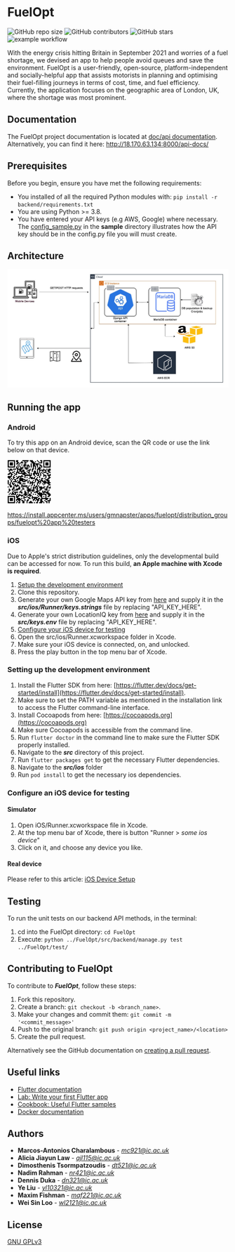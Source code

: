 # FuelOpt
![GitHub repo size](https://img.shields.io/github/repo-size/mchara01/FuelOpt)
![GitHub contributors](https://img.shields.io/github/contributors/mchara01/FuelOpt)
![GitHub stars](https://img.shields.io/github/stars/mchara01/FuelOpt)
![example workflow](https://github.com/mchara01/FuelOpt/actions/workflows/aws.yml/badge.svg)

With the energy crisis hitting Britain in September 2021 and worries of a fuel shortage, we 
devised an app to help people avoid queues and save the environment. FuelOpt is a user-friendly,
open-source, platform-independent and socially-helpful app that assists motorists in planning and optimising their fuel-filling journeys in terms of cost, time, and fuel efficiency. Currently, the application focuses on the geographic area of London, UK, where the shortage was most prominent.

## Documentation
The FuelOpt project documentation is located at [doc/api documentation](https://github.com/mchara01/FuelOpt/blob/main/doc/api%20documentation). Alternatively, you can find it here: http://18.170.63.134:8000/api-docs/

## Prerequisites

Before you begin, ensure you have met the following requirements:

* You installed of all the required Python modules with:  `pip install -r backend/requirements.txt`
* You are using Python >= 3.8.
* You have entered your API keys (e.g AWS, Google) where necessary. The [config_sample.py](https://github.com/mchara01/FuelOpt/blob/main/sample/config_sample.py) in the **sample** directory illustrates how the API key should be in the config.py file you will must create. 

## Architecture
<p align="center">
  <img src="drawio/fuelopt_arch_final.jpg">
</p>

## Running the app

### Android

To try this app on an Android device, scan the QR code or use the link below on that device.

<img src="drawio/fuelopt_android_distribution.png" alt="QR code" width=100 height=100 />

https://install.appcenter.ms/users/gmnapster/apps/fuelopt/distribution_groups/fuelopt%20app%20testers

### iOS

Due to Apple's strict distribution guidelines, only the developmental build can be accessed for now. To run this build, **an Apple machine with Xcode is required**.

1. [Setup the development environment](#setting-up-the-development-environment)
2. Clone this repository.
3. Generate your own Google Maps API key from [here](https://developers.google.com/maps/documentation/ios-sdk/get-api-key) and supply it in the ***src/ios/Runner/keys.strings*** file by replacing "API_KEY_HERE".
4. Generate your own LocationIQ key from [here](https://locationiq.com/geocoding) and supply it in the ***src/keys.env*** file by replacing "API_KEY_HERE".
5. [Configure your iOS device for testing](#configure-an-ios-device-for-testing)
6. Open the src/ios/Runner.xcworkspace folder in Xcode.
7. Make sure your iOS device is connected, on, and unlocked.
8. Press the play button in the top menu bar of Xcode.


### Setting up the development environment

1. Install the Flutter SDK from here: [https://flutter.dev/docs/get-started/install](https://flutter.dev/docs/get-started/install).
2. Make sure to set the PATH variable as mentioned in the installation link to access the Flutter command-line interface.
3. Install Cocoapods from here: [https://cocoapods.org](https://cocoapods.org)
4. Make sure Cocoapods is accessible from the command line.
5. Run `flutter doctor` in the command line to make sure the Flutter SDK properly installed.
6. Navigate to the ***src*** directory of this project.
7. Run `flutter packages get` to get the necessary Flutter dependencies.
8. Navigate to the ***src/ios*** folder
9. Run `pod install` to get the necessary ios dependencies.

### Configure an iOS device for testing

#### Simulator
1. Open iOS/Runner.xcworkspace file in Xcode.
2. At the top menu bar of Xcode, there is button "Runner > *some ios device*"
3. Click on it, and choose any device you like.

#### Real device

Please refer to this article: [iOS Device Setup](https://medium.com/front-end-weekly/how-to-test-your-flutter-ios-app-on-your-ios-device-75924bfd75a8)

## Testing
To run the unit tests on our backend API methods, in the terminal:
1. cd into the FuelOpt directory: `cd FuelOpt`
2. Execute: `python ../FuelOpt/src/backend/manage.py test ../FuelOpt/test/`


## Contributing to FuelOpt
To contribute to ***FuelOpt***, follow these steps:

1. Fork this repository.
2. Create a branch: `git checkout -b <branch_name>`.
3. Make your changes and commit them: `git commit -m '<commit_message>'`
4. Push to the original branch: `git push origin <project_name>/<location>`
5. Create the pull request.

Alternatively see the GitHub documentation on [creating a pull request](https://help.github.com/en/github/collaborating-with-issues-and-pull-requests/creating-a-pull-request).

## Useful links

- [Flutter documentation](https://flutter.dev/docs)
- [Lab: Write your first Flutter app](https://flutter.dev/docs/get-started/codelab)
- [Cookbook: Useful Flutter samples](https://flutter.dev/docs/cookbook)
- [Docker documentation](https://docs.docker.com/)

## Authors

* **Marcos-Antonios Charalambous** - *mc921@ic.ac.uk*
* **Alicia Jiayun Law** - *ajl115@ic.ac.uk*
* **Dimosthenis Tsormpatzoudis** - *dt521@ic.ac.uk*
* **Nadim Rahman** - *nr421@ic.ac.uk*
* **Dennis Duka** - *dn321@ic.ac.uk*
* **Ye Liu** - *yl10321@ic.ac.uk*
* **Maxim Fishman** - *maf221@ic.ac.uk*
* **Wei Sin Loo** - *wl2121@ic.ac.uk*

## License
[GNU GPLv3](https://choosealicense.com/licenses/gpl-3.0/)
